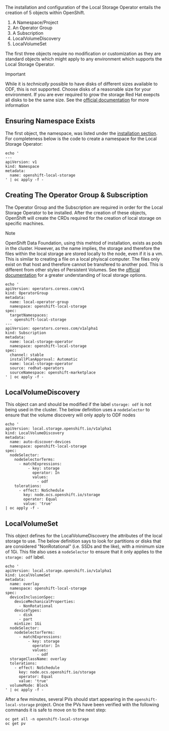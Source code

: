 The installation and configuration of the Local Storage Operator entails the creation of 5 objects within OpenShift.

1. A Namespace/Project
2. An Operator Group
3. A Subscription
4. LocalVolumeDiscovery
5. LocalVolumeSet

The first three objects require no modification or customization as they are standard objects which might apply to any environment which supports the Local Storage Operator.


> [!IMPORTANT]
> While it is _technically_ possible to have disks of different sizes available to ODF, this is not supported. Choose disks of a reasonable size for your environment. If you are ever required to grow the storage Red Hat exepcts all disks to be the same size. See the [official documentation](https://access.redhat.com/documentation/en-us/red_hat_openshift_data_foundation/4.13/html-single/scaling_storage/index#scaling-up-storage-by-adding-capacity-to-openshift-data-foundation-nodes-using-local-storage-devices_local-vmware) for more information

## Ensuring Namespace Exists

The first object, the namespace, was listed under the [installation section](#odf-cli-installation). For completeness below is the code to create a namespace for the Local Storage Operator:

```
echo '
---
apiVersion: v1
kind: Namespace
metadata:
  name: openshift-local-storage
' | oc apply -f -
```

## Creating The Operator Group & Subscription

The Operator Group and the Subscription are required in order for the Local Storage Operator to be installed. After the creation of these objects, OpenShift will create the CRDs required for the creation of local storage on specific machines. 

> [!NOTE] 
> OpenShift Data Foundation, using this mehtod of installation, exists as pods in the cluster. However, as the name implies, the storage and therefore the files within the local storage are stored locally to the node, even if it is a vm. This is similar to creating a file on a local phyiscal computer. The files only exist on that host and therefore cannot be transfered to another pod. This is different from other styles of Persistent Volumes. See the [official documentation](https://docs.openshift.com/container-platform/4.13/storage/persistent_storage/persistent_storage_local/persistent-storage-local.html) for a greater understanding of local storage options.



```
echo '
apiVersion: operators.coreos.com/v1
kind: OperatorGroup
metadata:
  name: local-operator-group
  namespace: openshift-local-storage
spec:
  targetNamespaces:
  - openshift-local-storage
---
apiVersion: operators.coreos.com/v1alpha1
kind: Subscription
metadata:
  name: local-storage-operator
  namespace: openshift-local-storage
spec:
  channel: stable
  installPlanApproval: Automatic
  name: local-storage-operator
  source: redhat-operators
  sourceNamespace: openshift-marketplace
' | oc apply -f -
```

## LocalVolumeDiscovery

This object can and should be modified if the label `storage: odf` is not being used in the cluster. The below definition uses a `nodeSelector` to ensure that the volume discovery will only apply to ODF nodes

```
echo '
apiVersion: local.storage.openshift.io/v1alpha1
kind: LocalVolumeDiscovery
metadata:
  name: auto-discover-devices
  namespace: openshift-local-storage
spec:
  nodeSelector:
    nodeSelectorTerms:
      - matchExpressions:
          - key: storage
            operator: In
            values:
              - odf
    tolerations:
      - effect: NoSchedule
        key: node.ocs.openshift.io/storage
        operator: Equal
        value: 'true'
| oc apply -f -
```

## LocalVolumeSet

This object defines for the LocalVolumeDiscovery the attributes of the local storage to use. The below definition says to look for partitions or disks that are considered "NonRotational" (i.e. SSDs and the like), with a minimum size of 1Gi. This file also uses a `nodeSelector` to ensure that it only applies to the `storage: odf` label.

```
echo '
apiVersion: local.storage.openshift.io/v1alpha1
kind: LocalVolumeSet
metadata:
  name: overlay
  namespace: openshift-local-storage
spec:
  deviceInclusionSpec:
    deviceMechanicalProperties:
      - NonRotational
    deviceTypes:
      - disk
      - part
    minSize: 1Gi
  nodeSelector:
    nodeSelectorTerms:
      - matchExpressions:
          - key: storage
            operator: In
            values:
              - odf
  storageClassName: overlay
  tolerations:
    - effect: NoSchedule
      key: node.ocs.openshift.io/storage
      operator: Equal
      value: 'true'
  volumeMode: Block
' | oc apply -f -

```

After a few minutes, several PVs should start appearing in the `openshift-local-storage` project. Once the PVs have been verified with the following commands it is safe to move on to the next step:

```
oc get all -n openshift-local-storage
oc get pv
```
